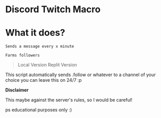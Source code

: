 # Discord Twitch Macro

# What it does?

```
Sends a message every x minute

Farms followers
```

> Local Version
> Replit Version



This script automatically sends .follow or whatever to a channel of your choice you can leave this on 24/7 :p

**Disclaimer**

This maybe against the server's rules, so I would be careful!

ps educational purposes only :)
